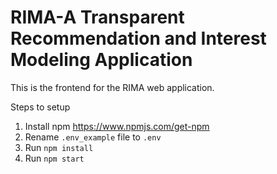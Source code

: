 # RIMA-A Transparent Recommendation and Interest Modeling Application
This is the frontend for the RIMA web application.

Steps to setup

1. Install npm https://www.npmjs.com/get-npm
2. Rename `.env_example` file to `.env`
2. Run `npm install`
3. Run `npm start`
